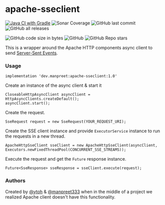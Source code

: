# apache-sseclient

[![Java CI with Gradle](https://github.com/autopreet/apache-sseclient/actions/workflows/gradle.yml/badge.svg)](https://github.com/autopreet/apache-sseclient/actions/workflows/gradle.yml)
![Sonar Coverage](https://img.shields.io/sonar/coverage/autopreet_apache-sseclient/master?server=https%3A%2F%2Fsonarcloud.io)
![GitHub last commit](https://img.shields.io/github/last-commit/autopreet/apache-sseclient)
![GitHub all releases](https://img.shields.io/github/downloads/autopreet/apache-sseclient/total)

![GitHub code size in bytes](https://img.shields.io/github/languages/code-size/autopreet/apache-sseclient)
![GitHub](https://img.shields.io/github/license/autopreet/apache-sseclient)
![GitHub Repo stars](https://img.shields.io/github/stars/autopreet/apache-sseclient?style=social)

This is a wrapper around the Apache HTTP components async client to send [Server-Sent Events](https://www.w3.org/TR/eventsource/).

### Usage

```implementation 'dev.manpreet:apache-sseclient:1.0'```

Create an instance of the async client & start it
```
CloseableHttpAsyncClient asyncClient = HttpAsyncClients.createDefault();
asyncClient.start();
```

Create the request.
```
SseRequest request = new SseRequest(YOUR_REQUEST_URI);
```

Create the SSE client instance and provide `ExecutorService` instance to run the requests in a new thread.
```
ApacheHttpSseClient sseClient = new ApacheHttpSseClient(asyncClient, Executors.newFixedThreadPool(CONCURRENT_SSE_STREAMS));
```

Execute the request and get the `Future` response instance.
```
Future<SseResponse> sseResponse = sseClient.execute(request);
```

### Authors

Created by [@ytoh](https://github.com/ytoh) & [@manpreet333](https://github.com/manpreet333) when in the middle of a project we realized Apache client doesn't have this functionality.
